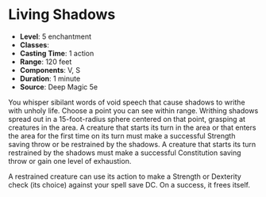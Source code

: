 # Living Shadows

- **Level**: 5 enchantment
- **Classes**: 
- **Casting Time**: 1 action
- **Range**: 120 feet
- **Components**: V, S
- **Duration**: 1 minute
- **Source**: Deep Magic 5e

You whisper sibilant words of void speech that cause shadows to writhe with unholy life. Choose a point you can see within range. Writhing shadows spread out in a 15-foot-radius sphere centered on that point, grasping at creatures in the area. A creature that starts its turn in the area or that enters the area for the first time on its turn must make a successful Strength saving throw or be restrained by the shadows. A creature that starts its turn restrained by the shadows must make a successful Constitution saving throw or gain one level of exhaustion.

A restrained creature can use its action to make a Strength or Dexterity check (its choice) against your spell save DC. On a success, it frees itself.

